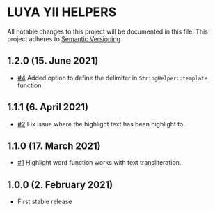# LUYA YII HELPERS

All notable changes to this project will be documented in this file. This project adheres to [Semantic Versioning](http://semver.org/).

## 1.2.0 (15. June 2021)

+ [#4](https://github.com/luyadev/yii-helpers/pull/4) Added option to define the delimiter in `StringHelper::template` function.

## 1.1.1 (6. April 2021)

+ [#2](https://github.com/luyadev/yii-helpers/issues/2) Fix issue where the highlight text has been highlight to.

## 1.1.0 (17. March 2021)

+ [#1](https://github.com/luyadev/yii-helpers/pull/1) Highlight word function works with text transliteration.

## 1.0.0 (2. February 2021)

+ First stable release